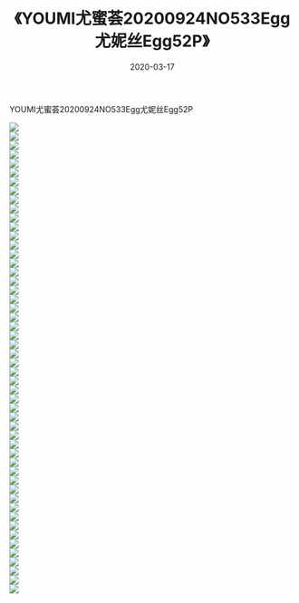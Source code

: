﻿---
layout: post
title:  《YOUMI尤蜜荟20200924NO533Egg尤妮丝Egg52P》
date:   2020-03-17
img: http://pic.660000.xyz/1:/性感/2020/YOUMI尤蜜荟20200924NO533Egg尤妮丝Egg52P/000.jpg
categories: [美女, 清纯, 唯美]
---

YOUMI尤蜜荟20200924NO533Egg尤妮丝Egg52P

  ![](http://pic.660000.xyz/1:/性感/2020/YOUMI尤蜜荟20200924NO533Egg尤妮丝Egg52P/001.jpg) <br> ![](http://pic.660000.xyz/1:/性感/2020/YOUMI尤蜜荟20200924NO533Egg尤妮丝Egg52P/002.jpg) <br> ![](http://pic.660000.xyz/1:/性感/2020/YOUMI尤蜜荟20200924NO533Egg尤妮丝Egg52P/003.jpg) <br> ![](http://pic.660000.xyz/1:/性感/2020/YOUMI尤蜜荟20200924NO533Egg尤妮丝Egg52P/004.jpg) <br> ![](http://pic.660000.xyz/1:/性感/2020/YOUMI尤蜜荟20200924NO533Egg尤妮丝Egg52P/005.jpg) <br> ![](http://pic.660000.xyz/1:/性感/2020/YOUMI尤蜜荟20200924NO533Egg尤妮丝Egg52P/006.jpg) <br> ![](http://pic.660000.xyz/1:/性感/2020/YOUMI尤蜜荟20200924NO533Egg尤妮丝Egg52P/007.jpg) <br> ![](http://pic.660000.xyz/1:/性感/2020/YOUMI尤蜜荟20200924NO533Egg尤妮丝Egg52P/008.jpg) <br> ![](http://pic.660000.xyz/1:/性感/2020/YOUMI尤蜜荟20200924NO533Egg尤妮丝Egg52P/009.jpg) <br> ![](http://pic.660000.xyz/1:/性感/2020/YOUMI尤蜜荟20200924NO533Egg尤妮丝Egg52P/010.jpg) <br> ![](http://pic.660000.xyz/1:/性感/2020/YOUMI尤蜜荟20200924NO533Egg尤妮丝Egg52P/011.jpg) <br> ![](http://pic.660000.xyz/1:/性感/2020/YOUMI尤蜜荟20200924NO533Egg尤妮丝Egg52P/012.jpg) <br> ![](http://pic.660000.xyz/1:/性感/2020/YOUMI尤蜜荟20200924NO533Egg尤妮丝Egg52P/013.jpg) <br> ![](http://pic.660000.xyz/1:/性感/2020/YOUMI尤蜜荟20200924NO533Egg尤妮丝Egg52P/014.jpg) <br> ![](http://pic.660000.xyz/1:/性感/2020/YOUMI尤蜜荟20200924NO533Egg尤妮丝Egg52P/015.jpg) <br> ![](http://pic.660000.xyz/1:/性感/2020/YOUMI尤蜜荟20200924NO533Egg尤妮丝Egg52P/016.jpg) <br> ![](http://pic.660000.xyz/1:/性感/2020/YOUMI尤蜜荟20200924NO533Egg尤妮丝Egg52P/017.jpg) <br> ![](http://pic.660000.xyz/1:/性感/2020/YOUMI尤蜜荟20200924NO533Egg尤妮丝Egg52P/018.jpg) <br> ![](http://pic.660000.xyz/1:/性感/2020/YOUMI尤蜜荟20200924NO533Egg尤妮丝Egg52P/019.jpg) <br> ![](http://pic.660000.xyz/1:/性感/2020/YOUMI尤蜜荟20200924NO533Egg尤妮丝Egg52P/020.jpg) <br> ![](http://pic.660000.xyz/1:/性感/2020/YOUMI尤蜜荟20200924NO533Egg尤妮丝Egg52P/021.jpg) <br> ![](http://pic.660000.xyz/1:/性感/2020/YOUMI尤蜜荟20200924NO533Egg尤妮丝Egg52P/022.jpg) <br> ![](http://pic.660000.xyz/1:/性感/2020/YOUMI尤蜜荟20200924NO533Egg尤妮丝Egg52P/023.jpg) <br> ![](http://pic.660000.xyz/1:/性感/2020/YOUMI尤蜜荟20200924NO533Egg尤妮丝Egg52P/024.jpg) <br> ![](http://pic.660000.xyz/1:/性感/2020/YOUMI尤蜜荟20200924NO533Egg尤妮丝Egg52P/025.jpg) <br> ![](http://pic.660000.xyz/1:/性感/2020/YOUMI尤蜜荟20200924NO533Egg尤妮丝Egg52P/026.jpg) <br> ![](http://pic.660000.xyz/1:/性感/2020/YOUMI尤蜜荟20200924NO533Egg尤妮丝Egg52P/027.jpg) <br> ![](http://pic.660000.xyz/1:/性感/2020/YOUMI尤蜜荟20200924NO533Egg尤妮丝Egg52P/028.jpg) <br> ![](http://pic.660000.xyz/1:/性感/2020/YOUMI尤蜜荟20200924NO533Egg尤妮丝Egg52P/029.jpg) <br> ![](http://pic.660000.xyz/1:/性感/2020/YOUMI尤蜜荟20200924NO533Egg尤妮丝Egg52P/030.jpg) <br> ![](http://pic.660000.xyz/1:/性感/2020/YOUMI尤蜜荟20200924NO533Egg尤妮丝Egg52P/031.jpg) <br> ![](http://pic.660000.xyz/1:/性感/2020/YOUMI尤蜜荟20200924NO533Egg尤妮丝Egg52P/032.jpg) <br> ![](http://pic.660000.xyz/1:/性感/2020/YOUMI尤蜜荟20200924NO533Egg尤妮丝Egg52P/033.jpg) <br> ![](http://pic.660000.xyz/1:/性感/2020/YOUMI尤蜜荟20200924NO533Egg尤妮丝Egg52P/034.jpg) <br> ![](http://pic.660000.xyz/1:/性感/2020/YOUMI尤蜜荟20200924NO533Egg尤妮丝Egg52P/035.jpg) <br> ![](http://pic.660000.xyz/1:/性感/2020/YOUMI尤蜜荟20200924NO533Egg尤妮丝Egg52P/036.jpg) <br> ![](http://pic.660000.xyz/1:/性感/2020/YOUMI尤蜜荟20200924NO533Egg尤妮丝Egg52P/037.jpg) <br> ![](http://pic.660000.xyz/1:/性感/2020/YOUMI尤蜜荟20200924NO533Egg尤妮丝Egg52P/038.jpg) <br> ![](http://pic.660000.xyz/1:/性感/2020/YOUMI尤蜜荟20200924NO533Egg尤妮丝Egg52P/039.jpg) <br> ![](http://pic.660000.xyz/1:/性感/2020/YOUMI尤蜜荟20200924NO533Egg尤妮丝Egg52P/040.jpg) <br> ![](http://pic.660000.xyz/1:/性感/2020/YOUMI尤蜜荟20200924NO533Egg尤妮丝Egg52P/041.jpg) <br> ![](http://pic.660000.xyz/1:/性感/2020/YOUMI尤蜜荟20200924NO533Egg尤妮丝Egg52P/042.jpg) <br> ![](http://pic.660000.xyz/1:/性感/2020/YOUMI尤蜜荟20200924NO533Egg尤妮丝Egg52P/043.jpg) <br> ![](http://pic.660000.xyz/1:/性感/2020/YOUMI尤蜜荟20200924NO533Egg尤妮丝Egg52P/044.jpg) <br> ![](http://pic.660000.xyz/1:/性感/2020/YOUMI尤蜜荟20200924NO533Egg尤妮丝Egg52P/045.jpg) <br> ![](http://pic.660000.xyz/1:/性感/2020/YOUMI尤蜜荟20200924NO533Egg尤妮丝Egg52P/046.jpg) <br> ![](http://pic.660000.xyz/1:/性感/2020/YOUMI尤蜜荟20200924NO533Egg尤妮丝Egg52P/047.jpg) <br> ![](http://pic.660000.xyz/1:/性感/2020/YOUMI尤蜜荟20200924NO533Egg尤妮丝Egg52P/048.jpg) <br> ![](http://pic.660000.xyz/1:/性感/2020/YOUMI尤蜜荟20200924NO533Egg尤妮丝Egg52P/049.jpg) <br> ![](http://pic.660000.xyz/1:/性感/2020/YOUMI尤蜜荟20200924NO533Egg尤妮丝Egg52P/050.jpg) <br> ![](http://pic.660000.xyz/1:/性感/2020/YOUMI尤蜜荟20200924NO533Egg尤妮丝Egg52P/051.jpg) <br> ![](http://pic.660000.xyz/1:/性感/2020/YOUMI尤蜜荟20200924NO533Egg尤妮丝Egg52P/052.jpg) <br>